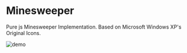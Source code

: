 # Minesweeper
 Pure js Minesweeper Implementation. Based on Microsoft Windows XP's  Original Icons.


![demo](https://github.com/[almogtavor]/[minesweeper]/blob/[master]/minesweeper.png?raw=true)